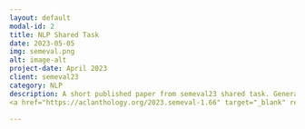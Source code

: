 ```yaml
---
layout: default
modal-id: 2
title: NLP Shared Task
date: 2023-05-05
img: semeval.png
alt: image-alt
project-date: April 2023
client: semeval23
category: NLP
description: A short published paper from semeval23 shared task. Generating clickbait spoilers using LLM's with my university professor.
<a href="https://aclanthology.org/2023.semeval-1.66" target="_blank" rel="noopener noreferrer">Available online.</a>

---
```

